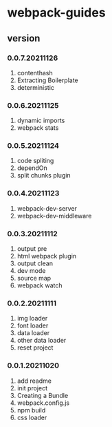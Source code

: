 # webpack-guides

## version
### 0.0.7.20211126
1. contenthash
2. Extracting Boilerplate
3. deterministic

### 0.0.6.20211125
1. dynamic imports
2. webpack stats

### 0.0.5.20211124
1. code spliting
2. dependOn
3. split chunks plugin

### 0.0.4.20211123
1. webpack-dev-server
2. webpack-dev-middleware

### 0.0.3.20211112
1. output pre
2. html webpack plugin
3. output clean
4. dev mode
5. source map
6. webpack watch

### 0.0.2.20211111
1. img loader
2. font loader
3. data loader
4. other data loader
5. reset project

### 0.0.1.20211020
1. add readme
2. init project
3. Creating a Bundle
4. webpack.config.js
5. npm build
6. css loader


